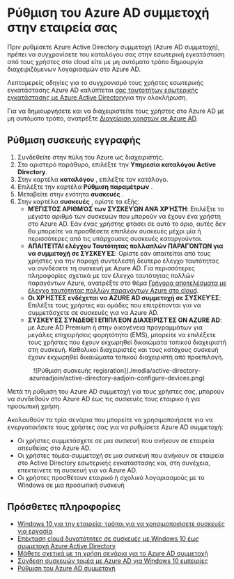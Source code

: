 <properties
    pageTitle="Τη ρύθμιση του Azure AD συμμετοχή για τους χρήστες σας | Microsoft Azure"
    description="Εξηγεί πώς οι διαχειριστές μπορούν να ρυθμίσετε Azure AD συμμετοχή για κατάλογο εσωτερικής εγκατάστασης και η καταχώρηση της συσκευής."
    services="active-directory"
    documentationCenter=""
    authors="femila"
    manager="swadhwa"
    editor=""
    tags="azure-classic-portal"/>

<tags
    ms.service="active-directory"
    ms.workload="identity"
    ms.tgt_pltfrm="na"
    ms.devlang="na"
    ms.topic="get-started-article"
    ms.date="09/27/2016"
    ms.author="femila"/>

# <a name="setting-up-azure-ad-join-in-your-organization"></a>Ρύθμιση του Azure AD συμμετοχή στην εταιρεία σας

Πριν ρυθμίσετε Azure Active Directory συμμετοχή (Azure AD συμμετοχή), πρέπει να συγχρονίσετε του καταλόγου σας στην εσωτερική εγκατάσταση από τους χρήστες στο cloud είτε με μη αυτόματο τρόπο δημιουργία διαχειριζόμενων λογαριασμών στο Azure AD.

Λεπτομερείς οδηγίες για το συγχρονισμό τους χρήστες εσωτερικής εγκατάστασης Azure AD καλύπτεται [σας ταυτοτήτων εσωτερικής εγκατάστασης με Azure Active Directory](active-directory-aadconnect.md)για την ολοκλήρωση.


Για να δημιουργήσετε και να διαχειριστείτε τους χρήστες στο Azure AD με μη αυτόματο τρόπο, ανατρέξτε [Διαχείριση χρηστών σε Azure AD](https://msdn.microsoft.com/library/azure/hh967609.aspx).

## <a name="set-up-device-registration"></a>Ρύθμιση συσκευής εγγραφής
1. Συνδεθείτε στην πύλη του Azure ως διαχειριστής.
2. Στο αριστερό παράθυρο, επιλέξτε την **Υπηρεσία καταλόγου Active Directory**.
3. Στην καρτέλα **καταλόγου** , επιλέξτε τον κατάλογο.
4. Επιλέξτε την καρτέλα **Ρύθμιση παραμέτρων** .
5. Μεταβείτε στην ενότητα **συσκευές** .
6. Στην καρτέλα **συσκευές** , ορίστε τα εξής:  
   * **ΜΈΓΙΣΤΟΣ ΑΡΙΘΜΌΣ των ΣΥΣΚΕΥΏΝ ΑΝΆ ΧΡΉΣΤΗ**: Επιλέξτε το μέγιστο αριθμό των συσκευών που μπορούν να έχουν ένα χρήστη στο Azure AD.  Εάν ένας χρήστης φτάσει σε αυτό το όριο, αυτές δεν θα μπορείτε να προσθέσετε επιπλέον συσκευές μέχρι μία ή περισσότερες από τις υπάρχουσες συσκευές καταργούνται.
   * **ΑΠΑΙΤΕΊΤΑΙ ελέγχου Ταυτότητας πολλαπλών ΠΑΡΑΓΌΝΤΩΝ για να συμμετοχή σε ΣΥΣΚΕΥΈΣ**: Ορίστε εάν απαιτείται από τους χρήστες για την παροχή συντελεστή δεύτερο έλεγχο ταυτότητας να συνδέσετε τη συσκευή με Azure AD. Για περισσότερες πληροφορίες σχετικά με τον έλεγχο ταυτότητας πολλών παραγόντων Azure, ανατρέξτε στο θέμα [Γρήγορα αποτελέσματα με έλεγχο ταυτότητας πολλών παραγόντων Azure στο cloud](..\multi-factor-authentication\multi-factor-authentication-get-started-cloud.md).
   * **Οι ΧΡΉΣΤΕΣ ενδέχεται να AZURE AD συμμετοχή σε ΣΥΣΚΕΥΈΣ**: Επιλέξτε τους χρήστες και ομάδες που επιτρέπονται για να συμμετάσχετε σε συσκευές για να Azure AD.
   * **ΣΥΣΚΕΥΈΣ ΣΥΝΔΕΘΕΊ ΕΠΙΠΛΈΟΝ ΔΙΑΧΕΙΡΙΣΤΈΣ ON AZURE AD**: με Azure AD Premium ή στην οικογένεια προγραμμάτων για μεγάλες επιχειρήσεις φορητότητα (EMS), μπορείτε να επιλέξετε τους χρήστες που έχουν εκχωρηθεί δικαιώματα τοπικού διαχειριστή στη συσκευή. Καθολικοί διαχειριστές και τους κατόχους συσκευή έχουν εκχωρηθεί δικαιώματα τοπικού διαχειριστή από προεπιλογή.

<center>![Ρύθμιση συσκευής regisration](./media/active-directory-azureadjoin/active-directory-aadjoin-configure-devices.png)</center>

Μετά τη ρύθμιση του Azure AD συμμετοχή για τους χρήστες σας, μπορούν να συνδεθούν στο Azure AD έως τις συσκευές τους εταιρικό ή για προσωπική χρήση.

Ακολουθούν τα τρία σενάρια που μπορείτε να χρησιμοποιήσετε για να ενεργοποιήσετε τους χρήστες σας για να ρυθμίσετε Azure AD συμμετοχή:

- Οι χρήστες συμμετάσχετε σε μια συσκευή που ανήκουν σε εταιρεία απευθείας στο Azure AD.
- Οι χρήστες τομέα-συμμετοχή σε μια συσκευή που ανήκουν σε εταιρεία στο Active Directory εσωτερικής εγκατάστασης και, στη συνέχεια, επεκτείνετε τη συσκευή για να Azure AD.
- Οι χρήστες προσθέτουν εταιρικό ή σχολικό λογαριασμούς με το Windows σε μια προσωπική συσκευή

## <a name="additional-information"></a>Πρόσθετες πληροφορίες
* [Windows 10 για την εταιρεία: τρόποι για να χρησιμοποιήσετε συσκευές για εργασία](active-directory-azureadjoin-windows10-devices-overview.md)
* [Επέκταση cloud δυνατότητες σε συσκευές με Windows 10 έως συμμετοχή Azure Active Directory](active-directory-azureadjoin-user-upgrade.md)
* [Μάθετε σχετικά με τη χρήση σενάρια για το Azure AD συμμετοχή](active-directory-azureadjoin-deployment-aadjoindirect.md)
* [Σύνδεση συσκευών τομέα με Azure AD για Windows 10 εμπειρίες](active-directory-azureadjoin-devices-group-policy.md)
* [Ρύθμιση του Azure AD συμμετοχή](active-directory-azureadjoin-setup.md)
